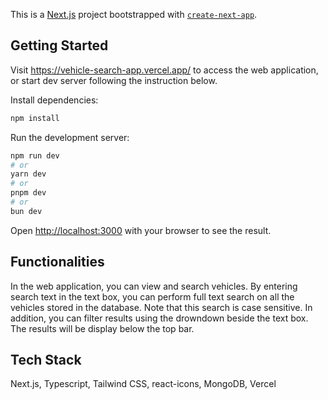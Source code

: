 This is a [Next.js](https://nextjs.org) project bootstrapped with [`create-next-app`](https://nextjs.org/docs/app/api-reference/cli/create-next-app).

## Getting Started
Visit https://vehicle-search-app.vercel.app/ to access the web application, or start dev server following the instruction below.

Install dependencies:
```bash
npm install
```

Run the development server:

```bash
npm run dev
# or
yarn dev
# or
pnpm dev
# or
bun dev
```

Open [http://localhost:3000](http://localhost:3000) with your browser to see the result.

## Functionalities
In the web application, you can view and search vehicles. By entering search text in the text box, you can perform full text search on all the vehicles stored in the database. Note that this search is case sensitive. In addition, you can filter results using the drowndown beside the text box. The results will be display below the top bar.

## Tech Stack
Next.js, Typescript, Tailwind CSS, react-icons, MongoDB, Vercel
